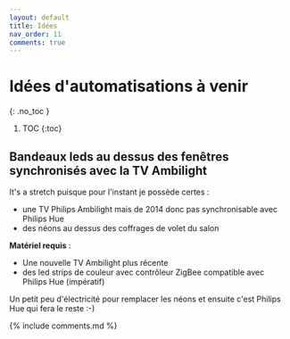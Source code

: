 ```yaml
---
layout: default
title: Idées
nav_order: 11
comments: true
---
```


# Idées d'automatisations à venir
{: .no_toc }

1. TOC
{:toc}


## Bandeaux leds au dessus des fenêtres synchronisés avec la TV Ambilight

It's a stretch puisque pour l'instant je possède certes :
 - une TV Philips Ambilight mais de 2014 donc pas synchronisable avec Philips Hue
 - des néons au dessus des coffrages de volet du salon

**Matériel requis** :
 - Une nouvelle TV Ambilight plus récente
 - des led strips de couleur avec contrôleur ZigBee compatible avec Philips Hue (impératif)
 
Un petit peu d'électricité pour remplacer les néons et ensuite c'est Philips Hue qui fera le reste :-)


{% include comments.md %}

